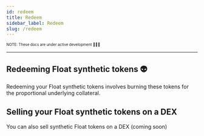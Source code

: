 ```yaml
---
id: redeem
title: Redeem
sidebar_label: Redeem
slug: /redeem
---
```


<sub><sup> NOTE: These docs are under active development 👷‍♀️👷 </sup></sub>

---

## Redeeming Float synthetic tokens 👽

Redeeming your Float synthetic tokens involves burning these tokens for the proportional underlying collateral.

## Selling your Float synthetic tokens on a DEX

You can also sell synthetic Float tokens on a DEX (coming soon)

<!-- https://quickswap.exchange/#/swap -->
